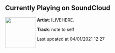 ## Currently Playing on SoundCloud

[<img align="left" width="100" src="https://i1.sndcdn.com/artworks-000593196683-kd2z86-t500x500.jpg">](https://soundcloud.com/iliveheremusic/note-to-self)

**Artist**: ILIVEHERE. 

**Track**: note to self

Last updated at 04/01/2021 12:27
